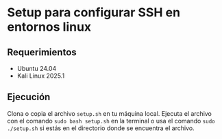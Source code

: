 # Setup para configurar SSH en entornos linux

## Requerimientos

- Ubuntu 24.04
- Kali Linux 2025.1

## Ejecución

Clona o copia el archivo `setup.sh` en tu máquina local.
Ejecuta el archivo con el comando `sudo bash setup.sh` en la terminal o usa el comando `sudo ./setup.sh` si estás en el directorio donde se encuentra el archivo.